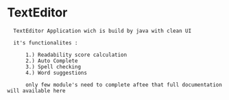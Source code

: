 # TextEditor

      TextEditor Application wich is build by java with clean UI
      
      it's functionalites :
      
          1.) Readability score calculation
          2.) Auto Complete
          3.) Spell checking
          4.) Word suggestions
          
          only few module's need to complete aftee that full documentation will available here

